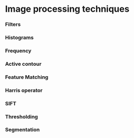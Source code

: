 
# Image processing techniques
### Filters
### Histograms
### Frequency
### Active contour
### Feature Matching
### Harris operator
### SIFT
### Thresholding
### Segmentation
